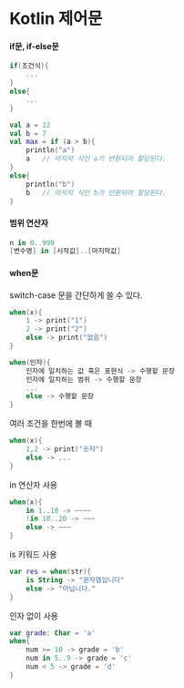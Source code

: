 # Kotlin 제어문

#### if문, if-else문

```kotlin
if(조건식){
    ...
}
else{
    ...
}
```

```kotlin
val a = 12
val b = 7
val max = if (a > b){
    println("a")
    a	// 마지막 식인 a가 반환되어 할당된다.
}
else{
    println("b")
    b	// 마지막 식인 b가 반환되어 할당된다.
}
```

#### 범위 연산자

```kotlin
n in 0..999
[변수명] in [시작값]..[마지막값]
```

#### when문

switch-case 문을 간단하게 쓸 수 있다.

```kotlin
when(x){
    1 -> print("1")
    2 -> print("2")
    else -> print("없음")
}
```

```kotlin
when(인자){
    인자에 일치하는 값 혹은 표현식 -> 수행할 문장
    인자에 일치하는 범위 -> 수행할 문장
    ...
    else -> 수행할 문장
}
```

여러 조건을 한번에 볼 때

```kotlin
when(x){
    1,2 -> print("숫자")
    else -> ...
}
```

in 연산자 사용

```kotlin
when(x){
    in 1..10 -> ~~~~
    !in 10..20 -> ~~~
    else -> ~~~
}
```

is 키워드 사용

```kotlin
var res = when(str){
    is String -> "문자열입니다"
    else -> "아닙니다."
}
```

인자 없이 사용

```kotlin
var grade: Char = 'a'
when{
    num >= 10 -> grade = 'b'
    num in 5..9 -> grade = 'c'
    num < 5 -> grade = 'd'
}
```

